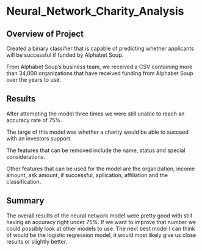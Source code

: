 # Neural_Network_Charity_Analysis

## Overview of Project
Created a binary classifier that is capable of predicting whether applicants will be successful if funded by Alphabet Soup.

From Alphabet Soup’s business team, we received a CSV containing more than 34,000 organizations that have received funding from Alphabet Soup over the years to use.

## Results
After attempting the model three times we were still unable to reach an accuracy rate of 75%. 

The targe of this model was whether a charity would be able to succeed with an investors support.

The features that can be removed include the name, status and special considerations.

Other features that can be used for the model are the organization, income amount, ask amount, if successful, apllication, affiliation and the classification. 




## Summary
The overall results of the neural network model were pretty good with still having an accuracy right under 75%. If we want to improve that number we could possibly look at other models to use. The next best model I can think of would be the logistic regression model, it would most likely give us close results or slightly better. 
